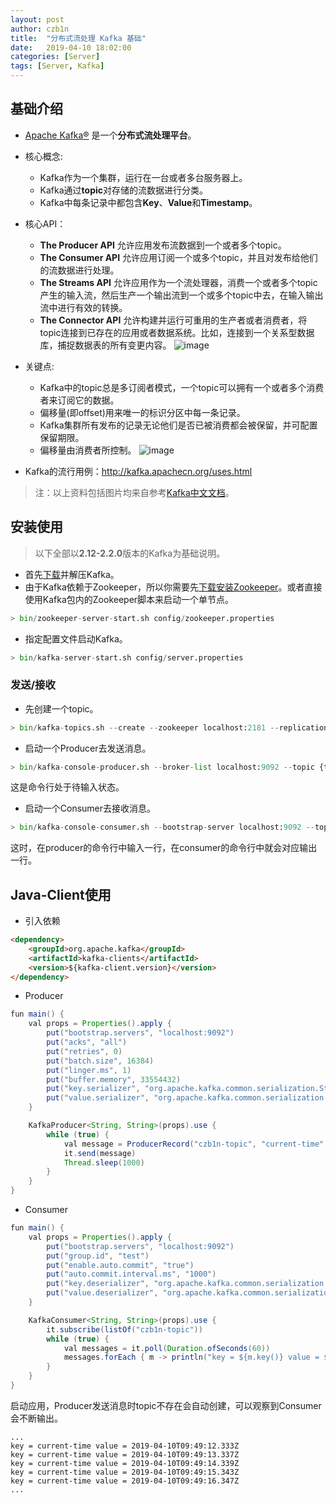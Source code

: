 ```yaml
---
layout: post
author: czb1n
title:  "分布式流处理 Kafka 基础"
date:   2019-04-10 18:02:00
categories: [Server]
tags: [Server, Kafka]
---
```

## 基础介绍
- [Apache Kafka®](http://kafka.apache.org/) 是一个**分布式流处理平台**。

- 核心概念:
  - Kafka作为一个集群，运行在一台或者多台服务器上。
  - Kafka通过**topic**对存储的流数据进行分类。
  - Kafka中每条记录中都包含**Key**、**Value**和**Timestamp**。

- 核心API：
  - **The Producer API** 允许应用发布流数据到一个或者多个topic。
  - **The Consumer API** 允许应用订阅一个或多个topic，并且对发布给他们的流数据进行处理。
  - **The Streams API** 允许应用作为一个流处理器，消费一个或者多个topic产生的输入流，然后生产一个输出流到一个或多个topic中去，在输入输出流中进行有效的转换。
  - **The Connector API** 允许构建并运行可重用的生产者或者消费者，将topic连接到已存在的应用或者数据系统。比如，连接到一个关系型数据库，捕捉数据表的所有变更内容。
  ![image](http://kafka.apachecn.org/10/images/kafka-apis.png)

- 关键点:
  - Kafka中的topic总是多订阅者模式，一个topic可以拥有一个或者多个消费者来订阅它的数据。
  - 偏移量(即offset)用来唯一的标识分区中每一条记录。
  - Kafka集群所有发布的记录无论他们是否已被消费都会被保留，并可配置保留期限。
  - 偏移量由消费者所控制。
  ![image](http://kafka.apachecn.org/10/images/log_consumer.png)

- Kafka的流行用例：http://kafka.apachecn.org/uses.html

> 注：以上资料包括图片均来自参考[Kafka中文文档](http://kafka.apachecn.org/)。

## 安装使用
> 以下全部以**2.12-2.2.0**版本的Kafka为基础说明。

- 首先[下载](http://kafka.apache.org/downloads)并解压Kafka。
- 由于Kafka依赖于Zookeeper，所以你需要先[下载安装Zookeeper](http://zookeeper.apache.org/releases.html#download)。或者直接使用Kafka包内的Zookeeper脚本来启动一个单节点。  

```python
> bin/zookeeper-server-start.sh config/zookeeper.properties
```

- 指定配置文件启动Kafka。

```python
> bin/kafka-server-start.sh config/server.properties
```

### 发送/接收
- 先创建一个topic。

```python
> bin/kafka-topics.sh --create --zookeeper localhost:2181 --replication-factor 1 --partitions 1 --topic {topic_name}
```

- 启动一个Producer去发送消息。

```python
> bin/kafka-console-producer.sh --broker-list localhost:9092 --topic {topic_name}
```

这是命令行处于待输入状态。

- 启动一个Consumer去接收消息。

```python
> bin/kafka-console-consumer.sh --bootstrap-server localhost:9092 --topic {topic_name} --from-beginning 
```

这时，在producer的命令行中输入一行，在consumer的命令行中就会对应输出一行。

## Java-Client使用

- 引入依赖

```html
<dependency>
    <groupId>org.apache.kafka</groupId>
    <artifactId>kafka-clients</artifactId>
    <version>${kafka-client.version}</version>
</dependency>
```

- Producer

```java
fun main() {
    val props = Properties().apply {
        put("bootstrap.servers", "localhost:9092")
        put("acks", "all")
        put("retries", 0)
        put("batch.size", 16384)
        put("linger.ms", 1)
        put("buffer.memory", 33554432)
        put("key.serializer", "org.apache.kafka.common.serialization.StringSerializer")
        put("value.serializer", "org.apache.kafka.common.serialization.StringSerializer")
    }

    KafkaProducer<String, String>(props).use {
        while (true) {
            val message = ProducerRecord("czb1n-topic", "current-time", Instant.now().toString())
            it.send(message)
            Thread.sleep(1000)
        }
    }
}
```

- Consumer

```java
fun main() {
    val props = Properties().apply {
        put("bootstrap.servers", "localhost:9092")
        put("group.id", "test")
        put("enable.auto.commit", "true")
        put("auto.commit.interval.ms", "1000")
        put("key.deserializer", "org.apache.kafka.common.serialization.StringDeserializer");
        put("value.deserializer", "org.apache.kafka.common.serialization.StringDeserializer");
    }

    KafkaConsumer<String, String>(props).use {
        it.subscribe(listOf("czb1n-topic"))
        while (true) {
            val messages = it.poll(Duration.ofSeconds(60))
            messages.forEach { m -> println("key = ${m.key()} value = ${m.value()}") }
        }
    }
}
```
启动应用，Producer发送消息时topic不存在会自动创建，可以观察到Consumer会不断输出。
```
...
key = current-time value = 2019-04-10T09:49:12.333Z
key = current-time value = 2019-04-10T09:49:13.337Z
key = current-time value = 2019-04-10T09:49:14.339Z
key = current-time value = 2019-04-10T09:49:15.343Z
key = current-time value = 2019-04-10T09:49:16.347Z
...
```